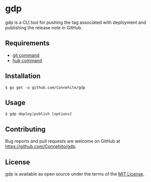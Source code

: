 # gdp
gdp is a CLI tool for pushing the tag associated with deployment and publishing the release note in GitHub.

## Requirements
- [git command](https://git-scm.com/book/en/v2/Getting-Started-Installing-Git)
- [hub command](https://github.com/github/hub#installation)

## Installation
```
$ go get -u github.com/Connehito/gdp
```

## Usage
```
$ gdp deploy|publish [options]
```

## Contributing
Bug reports and pull requests are welcome on GitHub at https://github.com/Connehito/gdp.

## License
gdp is available as open source under the terms of the [MIT License](http://opensource.org/licenses/MIT).
